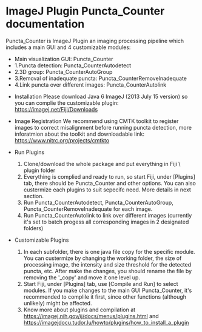 # ImageJ Plugin Puncta_Counter documentation

Puncta_Counter is ImageJ Plugin an imaging processing pipeline which includes a main GUI and 4 customizable modules:

-  Main visualization GUI: Puncta_Counter                  
-  1.Puncta detection: Puncta_CounterAutodetect
-  2.3D group: Puncta_CounterAutoGroup         
-  3.Removal of inadequate puncta: Puncta_CounterRemoveInadequate   
-  4.Link puncta over different images: Puncta_CounterAutolink          

* Installation
  Please download Java 6 ImageJ (2013 July 15 version) so you can complie the customizable plugin: https://imagej.net/Fiji/Downloads 

* Image Registration
  We recommend using CMTK toolkit to register images to correct misalignment before running puncta detection, more inforatmion about the toolkit and downloadable link: https://www.nitrc.org/projects/cmtkto 

* Run Plugins
  1. Clone/download the whole package and put everything in Fiji \ plugin folder
  2. Everything is complied and ready to run, so start Fiji, under [Plugins] tab, there should be Puncta_Counter and other options. You can also custermize each plugins to suit sepecifc need. More details in next section.
  3. Run Puncta_CounterAutodetect,  Puncta_CounterAutoGroup, Puncta_CounterRemoveInadequate for each image.
  4. Run Puncta_CounterAutolink to link over different images (currently it's set to batch progess all corresponding images in 2 designated folders)
  
* Customizable Plugins 
  1. In each subfolder, there is one java file copy for the specific module. You can custermize by changing the working folder, the size of processing image, the intensity and size threshold for the detected puncta, etc. After make the changes, you should rename the file by removing the '_copy' and move it one level up. 
  2. Start Fiji, under [Plugins] tab, use [Compile and Run] to select modules. If you make changes to the main GUI Puncta_Counter, it's recommended to complile it first, since other functions (although unlikely) might be affected. 
  3. Know more about plugins and compilation at https://imagej.nih.gov/ij/docs/menus/plugins.html and https://imagejdocu.tudor.lu/howto/plugins/how_to_install_a_plugin
